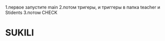 1.первое запустите main
2.потом тригеры, и триггеры в папка teacher и Stidents
3.потом CHECK
# SUKILI
